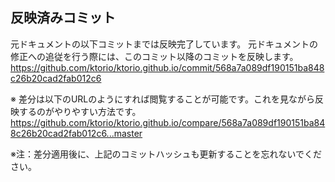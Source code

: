 ## 反映済みコミット

元ドキュメントの以下コミットまでは反映完了しています。
元ドキュメントの修正への追従を行う際には、このコミット以降のコミットを反映します。
https://github.com/ktorio/ktorio.github.io/commit/568a7a089df190151ba848c26b20cad2fab012c6

※ 差分は以下のURLのようにすれば閲覧することが可能です。これを見ながら反映するのがやりやすい方法です。
https://github.com/ktorio/ktorio.github.io/compare/568a7a089df190151ba848c26b20cad2fab012c6...master

※注：差分適用後に、上記のコミットハッシュも更新することを忘れないでください。